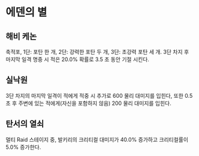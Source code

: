 # 에덴의 별

## 해비 케논

축적포, 1단: 포탄 한 개, 2단: 강력한 포탄 두 개, 3단: 초강력 포탄 세 개.
3단 차지 후 마지막 일격 명중 시 적은 20.0% 확률로 3.5 초 동안 기절 시킨다.

## 실낙원

3단 차지의 마지막 일격이 적에게 적중 시 추가로 600 물리 대미지를 입힌다, 또한 0.5초 후 주변에 있는 적에게(자신을 포함하지 않음) 200 물리 대미지를 입힌다.

## 탄서의 열쇠

멀티 Raid 스테이지 중, 발키리의 크리티컬 대미지가 40.0% 증가하고 크리티컬률이 5.0% 증가한다.
